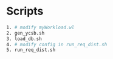 # Scripts

```sh
1. # modify myWorkload.wl
2. gen_ycsb.sh
3. load_db.sh
4. # modify config in run_req_dist.sh
5. run_req_dist.sh
```